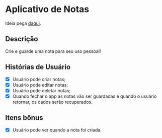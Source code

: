 # Aplicativo de Notas

Ideia pega [daqui](https://github.com/florinpop17/app-ideas).

## Descrição

Crie e guarde uma nota para seu uso pessoal!

## Histórias de Usuário

- [x] Usuário pode criar notas;
- [x] Usuário pode editar notas;
- [x] Usuário pode deletar notas;
- [x] Quando fechar o app as notas vão ser guardadas e quando o usuário retornar, os dados serão recuperados.

## Itens bônus

- [x] Usuário pode ver quando a nota foi criada.
